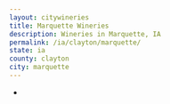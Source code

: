 ```yaml
---
layout: citywineries
title: Marquette Wineries
description: Wineries in Marquette, IA
permalink: /ia/clayton/marquette/
state: ia
county: clayton
city: marquette
---
```

-

